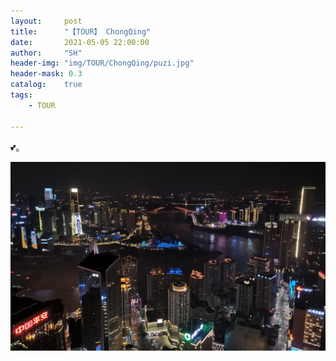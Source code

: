 ```yaml
---
layout:     post
title:      "【TOUR】 ChongQing"
date:       2021-05-05 22:00:00
author:     "SH"
header-img: "img/TOUR/ChongQing/puzi.jpg"
header-mask: 0.3
catalog:    true
tags:
    - TOUR

---
```



:two_hearts:。

![img](/img/TOUR/ChongQing/fukan.jpg)
